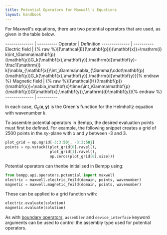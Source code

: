 ```yaml
---
title: Potential Operators for Maxwell's Equations
layout: handbook
---
```

For Maxwell's equations, there are two potential operators that are used, as given in the table
below.

-------------- | ----------
Operator       | Definition
-------------- | ----------
Electric field | {% raw %}\[(\mathcal{E}(\mathbf{p}))(\mathbf{x})=\mathrm{i} k\int_\Gamma\mathbf{p}(\mathbf{y})G_k(\mathbf{x},\mathbf{y})\,\mathrm{d}\mathbf{y}-\frac1{\mathrm{i} k}\nabla_{\mathbf{x}}\int_\Gamma\nabla_{\Gamma}\cdot\mathbf{p}(\mathbf{y})G_k(\mathbf{x},\mathbf{y})\,\mathrm{d}\mathbf{y}\]{% endraw %}
Magnetic field | {% raw %}\[(\mathcal{H}(\mathbf{p})(\mathbf{x})=\nabla_\mathbf{x}\times\int_\Gamma\mathbf{p}(\mathbf{y})G(\mathbf{x},\mathbf{y})\,\mathrm{d}\mathbf{y}\]{% endraw %}
-------------- | ----------

In each case, $G_k(\mathbf{x},\mathbf{y})$ is the Green's function for the Helmholtz equation
with wavenumber $k$.

To assemble potential operators in Bempp, the desired evaluation points must first be defined.
For example, the following snippet creates a grid of 2500 points in the $x$$y$-plane with
$x$ and $y$ between -3 and 3.

```python
plot_grid = np.mgrid[-3:3:50j, -3:3:50j]
points = np.vstack((plot_grid[0].ravel(),
                    plot_grid[1].ravel(),
                    np.zeros(plot_grid[0].size)))
```

Potential operators can thenbe initialised in Bempp using:
```python
from bempp.api.operators.potential import maxwell
electric = maxwell.electric_feild(domain, points, wavenumber)
magnetic = maxwell.magnetic_feild(domain, points, wavenumber)
```

These can be applied to a grid function with:
```python
electric.evaluate(solution)
magnetic.evaluate(solution)
```

As with [boundary operators](maxwell_boundary_operators.md), `assembler` and `device_interface`
keyword arguments can be used to control the assembly type used for potential operators.

